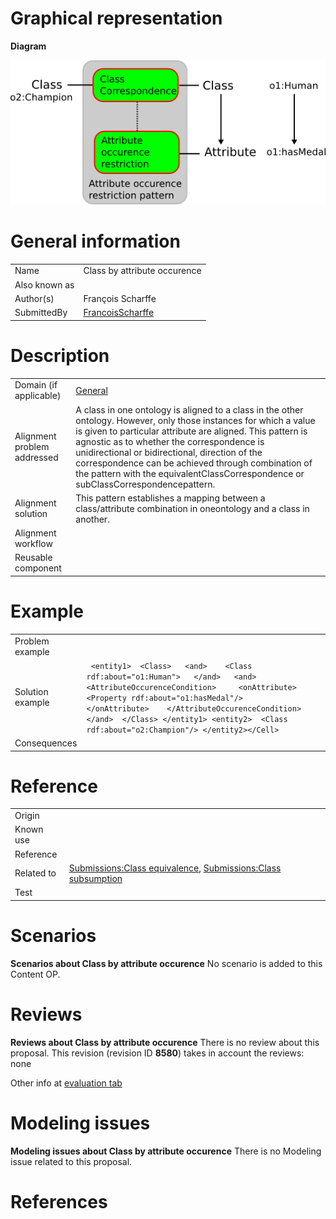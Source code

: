 #  Graphical representation


__Diagram__




[![Image:Class-by-attribute-occurence.png](./Class-by-attribute-occurence.png)](../Image/Class-by-attribute-occurence.png.md "Image:Class-by-attribute-occurence.png")




#  General information




|  |  |
| --- | --- |
|  Name |  Class by attribute occurence |
|  Also known as |  |
|  Author(s) |  François Scharffe |
|  SubmittedBy | [FrancoisScharffe](../User/FrancoisScharffe.md "User:FrancoisScharffe") |


  




#  Description




|  |  |
| --- | --- |
|  Domain (if applicable) | [General](http://ontologydesignpatterns.org/wiki/index.php?title=General&action=edit&redlink=1 "General (not yet written)") |
|  Alignment problem addressed |  A class in one ontology is aligned to a class in the other ontology. However, only those instances for which a value is given to particular attribute are aligned. This pattern is agnostic as to whether the correspondence is unidirectional or bidirectional, direction of the correspondence can be achieved through combination of the pattern with the equivalentClassCorrespondence or subClassCorrespondencepattern. |
|  Alignment solution |  This pattern establishes a mapping between a class/attribute combination in oneontology and a class in another. |
|  Alignment workflow |  |
|  Reusable component |  |


  




#  Example




|  |  |
| --- | --- |
|  Problem example |  |
|  Solution example |  <Cell>``` <entity1>  <Class>   <and>    <Class rdf:about="o1:Human">   </and>   <and>    <AttributeOccurenceCondition>     <onAttribute>      <Property rdf:about="o1:hasMedal"/>     </onAttribute>    </AttributeOccurenceCondition>   </and>  </Class> </entity1> <entity2>  <Class rdf:about="o2:Champion"/> </entity2></Cell>``` |
|  Consequences |  |


  




#  Reference




|  |  |
| --- | --- |
|  Origin |  |
|  Known use |  |
|  Reference |  |
|  Related to | [Submissions:Class equivalence](../Class_equivalence/Class_equivalence.md "Submissions:Class equivalence"), [Submissions:Class subsumption](../Class_subsumption/Class_subsumption.md "Submissions:Class subsumption") |
|  Test |  |


  




#  Scenarios



__Scenarios about Class by attribute occurence__
No scenario is added to this Content OP.




#  Reviews



__Reviews about Class by attribute occurence__
There is no review about this proposal.
This revision (revision ID __8580__) takes in account the reviews: none


Other info at [evaluation tab](http://ontologydesignpatterns.org/wiki/index.php?title=Submissions:Class_by_attribute_occurence&action=evaluation "http://ontologydesignpatterns.org/wiki/index.php?title=Submissions:Class_by_attribute_occurence&action=evaluation")




  




#  Modeling issues



__Modeling issues about Class by attribute occurence__
There is no Modeling issue related to this proposal.




  




#  References